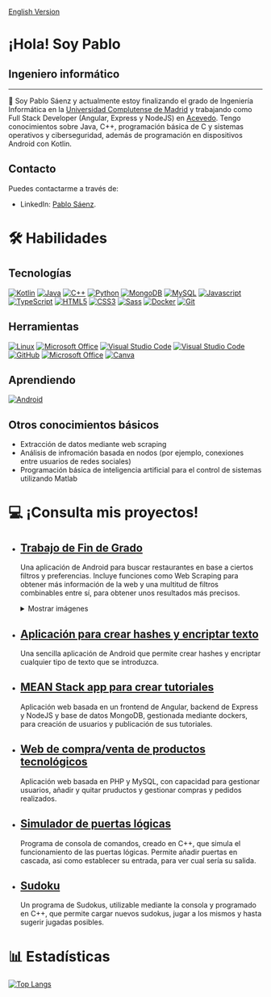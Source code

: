 [English Version](https://github.com/PabloSaenz99/PabloSaenz99/blob/main/README.md)

# ¡Hola! Soy Pablo

## Ingeniero informático
***

📜 Soy Pablo Sáenz y actualmente estoy finalizando el grado de Ingeniería Informática en la [Universidad Complutense de Madrid](https://informatica.ucm.es/) y trabajando como Full Stack Developer (Angular, Express y NodeJS) en [Acevedo](https://acevedocorp.com/es/home). Tengo conocimientos sobre Java, C++, programación básica de C y sistemas operativos y ciberseguridad, además de programación en dispositivos Android con Kotlin.

## Contacto
Puedes contactarme a través de:
<!--
<a href="https://www.linkedin.com/in/pablosaenzbullon"><img src="https://img.shields.io/badge/LinkedIn-0077B5?style=for-the-badge&logo=linkedin&logoColor=white"/></a>
-->
- LinkedIn: [Pablo Sáenz](https://www.linkedin.com/in/pablosaenzbullon).

# 🛠️ Habilidades

## Tecnologías

<p align="left">
<a href="https://kotlinlang.org/" target="_blank" rel="noreferrer"><img src="https://www.svgrepo.com/show/353980/kotlin.svg" width="36" height="36" alt="Kotlin" /></a>
<a href="https://docs.oracle.com/en/java/" target="_blank" rel="noreferrer"><img src="https://raw.githubusercontent.com/danielcranney/profileme-dev/main/public/icons/skills/java-colored.svg" width="36" height="36" alt="Java" /></a>
<a href="https://isocpp.org/" target="_blank" rel="noreferrer"><img src="https://www.svgrepo.com/show/303480/c-logo.svg" width="36" height="36" alt="C++" /></a>
<a href="https://www.python.org/" target="_blank" rel="noreferrer"><img src="https://raw.githubusercontent.com/danielcranney/readme-generator/main/public/icons/skills/python-colored.svg" width="36" height="36" alt="Python" /></a>
<a href="https://www.mongodb.com/docs/" target="_blank" rel="noreferrer"><img src="https://raw.githubusercontent.com/danielcranney/profileme-dev/main/public/icons/skills/mongodb-colored.svg" width="36" height="36" alt="MongoDB" /></a>
<a href="https://dev.mysql.com/" target="_blank" rel="noreferrer"><img src="https://raw.githubusercontent.com/danielcranney/profileme-dev/main/public/icons/skills/mysql-colored.svg" width="36" height="36" alt="MySQL" /></a>
<a href="https://developer.mozilla.org/en-US/docs/Web/JavaScript" target="_blank" rel="noreferrer"><img src="https://raw.githubusercontent.com/danielcranney/readme-generator/main/public/icons/skills/javascript-colored.svg" width="36" height="36" alt="Javascript" /></a>
<a href="https://www.typescriptlang.org/" target="_blank" rel="noreferrer"><img src="https://raw.githubusercontent.com/danielcranney/readme-generator/main/public/icons/skills/typescript-colored.svg" width="36" height="36" alt="TypeScript" /></a>
<a href="https://developer.mozilla.org/en-US/docs/Glossary/HTML5" target="_blank" rel="noreferrer"><img src="https://raw.githubusercontent.com/danielcranney/readme-generator/main/public/icons/skills/html5-colored.svg" width="36" height="36" alt="HTML5" /></a>
<a href="https://www.w3.org/TR/CSS/#css" target="_blank" rel="noreferrer"><img src="https://raw.githubusercontent.com/danielcranney/readme-generator/main/public/icons/skills/css3-colored.svg" width="36" height="36" alt="CSS3" /></a>
<a href="https://sass-lang.com/" target="_blank" rel="noreferrer"><img src="https://raw.githubusercontent.com/danielcranney/readme-generator/main/public/icons/skills/sass-colored.svg" width="36" height="36" alt="Sass" /></a>
<a href="https://docs.docker.com/" target="_blank" rel="noreferrer"><img src="https://img.icons8.com/fluency/48/000000/docker.png" width="36" height="36" alt="Docker" /></a>
<a href="https://git-scm.com/doc" target="_blank" rel="noreferrer"><img src="https://img.icons8.com/color/96/000000/git.png" width="36" height="36" alt="Git" /></a>
</p>

## Herramientas

<p align="left">
<a href="https://www.linux.org/" target="_blank" rel="noreferrer"><img src="https://www.svgrepo.com/show/349437/linux.svg" width="36" height="36" alt="Linux" /></a>
<a href="https://www.latex-project.org/" target="_blank" rel="noreferrer"><img src="https://www.svgrepo.com/show/377983/latex.svg" width="36" height="36" alt="Microsoft Office" /></a>
<a href="https://developer.android.com/studio" target="_blank" rel="noreferrer"><img src="https://www.svgrepo.com/show/424906/logo-google-android-studio.svg" width="36" height="36" alt="Visual Studio Code" /></a>
<a href="https://code.visualstudio.com/" target="_blank" rel="noreferrer"><img src="https://img.icons8.com/color/96/000000/visual-studio-code-2019.png" width="36" height="36" alt="Visual Studio Code" /></a>
<a href="https://github.com/" target="_blank" rel="noreferrer"><img src="https://img.icons8.com/ios-filled/50/000000/github.png" width="36" height="36" alt="GitHub" /></a>
<a href="https://www.office.com" target="_blank" rel="noreferrer"><img src="https://img.icons8.com/color/96/000000/office-365.png" width="36" height="36" alt="Microsoft Office" /></a>
<a href="https://www.canva.com/es_es/" target="_blank" rel="noreferrer"><img src="https://img.icons8.com/plasticine/100/000000/canva.png" width="36" height="36" alt="Canva" /></a>
</p>

## Aprendiendo

<p align="left">
<a href="https://developer.android.com/" target="_blank" rel="noreferrer"><img src="https://www.svgrepo.com/show/349588/android.svg" width="36" height="36" alt="Android" /></a>
</p>

## Otros conocimientos básicos
- Extracción de datos mediante web scraping
- Análisis de infromación basada en nodos (por ejemplo, conexiones entre usuarios de redes sociales)
- Programación básica de inteligencia artificial para el control de sistemas utilizando Matlab

# 💻 ¡Consulta mis proyectos!
- ## [Trabajo de Fin de Grado](https://github.com/PabloSaenz99/appMenus)
    
    Una aplicación de Android para buscar restaurantes en base a ciertos filtros y preferencias. Incluye funciones como Web Scraping para obtener más información de la web y una multitud de filtros combinables entre sí, para obtener unos resultados más precisos.
    <details>
    <summary>Mostrar imágenes</summary>
    <img src="./imgs/foodfeeltr/home.png" name="image-name" width="33%">
    <img src="./imgs/foodfeeltr/filters.png" name="image-name" width="33%">
    <img src="./imgs/foodfeeltr/details.png" name="image-name" width="33%">

    <img src="./imgs/foodfeeltr/login.png" name="image-name" width="33%">
    <img src="./imgs/foodfeeltr/settings.png" name="image-name" width="33%">
    </details>

- ## [Aplicación para crear hashes y encriptar texto]()
    
    Una sencilla aplicación de Android que permite crear hashes y encriptar cualquier tipo de texto que se introduzca.

- ## [MEAN Stack app para crear tutoriales](https://github.com/PabloSaenz99/PracticaAngular11)

    Aplicación web basada en un frontend de Angular, backend de Express y NodeJS y base de datos MongoDB, gestionada mediante dockers, para creación de usuarios y publicación de sus tutoriales.

- ## [Web de compra/venta de productos tecnológicos](https://github.com/tolu9660/OfferNow/tree/practica4)

    Aplicación web basada en PHP y MySQL, con capacidad para gestionar usuarios, añadir y quitar pruductos y gestionar compras y pedidos realizados.

- ## [Simulador de puertas lógicas]()

    Programa de consola de comandos, creado en C++, que simula el funcionamiento de las puertas lógicas. Permite añadir puertas en cascada, asi como establecer su entrada, para ver cual sería su salida.

- ## [Sudoku]()

    Un programa de Sudokus, utilizable mediante la consola y programado en C++, que permite cargar nuevos sudokus, jugar a los mismos y hasta sugerir jugadas posibles.

<!--
- ## Aplicación para contabilizar tus facturas
    
    Una aplicación de Android que permite añadir gastos o ingresos, organizados por secciones, que muestra una gráfica con los gastos totales divididos por temas.

- ## Mod de Minecraft

    Actualmente en un repositorio privado debido a que es un proceso en desarrollo, permite añadir nuevos objetos al juego base, así como nuevas mecánicas y enemigos, creados con Blockbench.
-->

# 📊 Estadísticas

[![Top Langs](https://github-readme-stats.vercel.app/api/top-langs/?username=PabloSaenz99&hide=css&layout=compact)](https://github.com/anuraghazra/github-readme-stats)